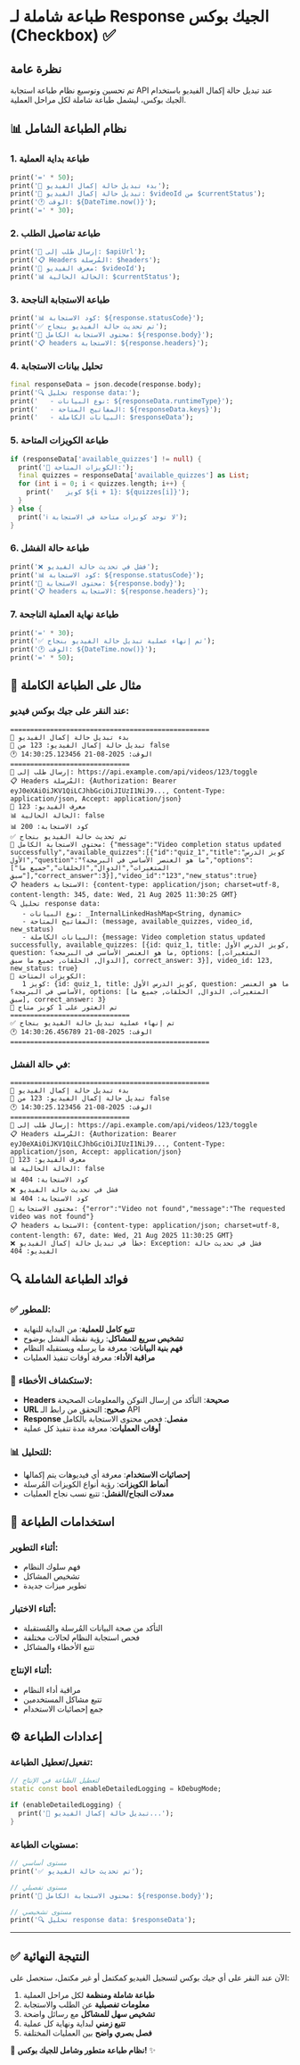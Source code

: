 # طباعة شاملة لـ Response الجيك بوكس (Checkbox) ✅

## نظرة عامة
تم تحسين وتوسيع نظام طباعة استجابة API عند تبديل حالة إكمال الفيديو باستخدام الجيك بوكس، ليشمل طباعة شاملة لكل مراحل العملية.

## 📊 نظام الطباعة الشامل

### 1. **طباعة بداية العملية**
```dart
print('=' * 50);
print('🔄 بدء تبديل حالة إكمال الفيديو');
print('🔄 تبديل حالة إكمال الفيديو: $videoId من $currentStatus');
print('🕐 الوقت: ${DateTime.now()}');
print('=' * 30);
```

### 2. **طباعة تفاصيل الطلب**
```dart
print('📡 إرسال طلب إلى: $apiUrl');
print('📋 Headers المُرسلة: $headers');
print('🎯 معرف الفيديو: $videoId');
print('📊 الحالة الحالية: $currentStatus');
```

### 3. **طباعة الاستجابة الناجحة**
```dart
print('📊 كود الاستجابة: ${response.statusCode}');
print('✅ تم تحديث حالة الفيديو بنجاح');
print('📄 محتوى الاستجابة الكامل: ${response.body}');
print('📋 headers الاستجابة: ${response.headers}');
```

### 4. **تحليل بيانات الاستجابة**
```dart
final responseData = json.decode(response.body);
print('🔍 تحليل response data:');
print('   - نوع البيانات: ${responseData.runtimeType}');
print('   - المفاتيح المتاحة: ${responseData.keys}');
print('   - البيانات الكاملة: $responseData');
```

### 5. **طباعة الكويزات المتاحة**
```dart
if (responseData['available_quizzes'] != null) {
  print('🎯 الكويزات المتاحة:');
  final quizzes = responseData['available_quizzes'] as List;
  for (int i = 0; i < quizzes.length; i++) {
    print('   كويز ${i + 1}: ${quizzes[i]}');
  }
} else {
  print('ℹ️ لا توجد كويزات متاحة في الاستجابة');
}
```

### 6. **طباعة حالة الفشل**
```dart
print('❌ فشل في تحديث حالة الفيديو');
print('📊 كود الاستجابة: ${response.statusCode}');
print('📄 محتوى الاستجابة: ${response.body}');
print('📋 headers الاستجابة: ${response.headers}');
```

### 7. **طباعة نهاية العملية الناجحة**
```dart
print('=' * 30);
print('✅ تم إنهاء عملية تبديل حالة الفيديو بنجاح');
print('🕐 الوقت: ${DateTime.now()}');
print('=' * 50);
```

## 📱 مثال على الطباعة الكاملة

### عند النقر على جيك بوكس فيديو:

```
==================================================
🔄 بدء تبديل حالة إكمال الفيديو
🔄 تبديل حالة إكمال الفيديو: 123 من false
🕐 الوقت: 2025-08-21 14:30:25.123456
==============================
📡 إرسال طلب إلى: https://api.example.com/api/videos/123/toggle
📋 Headers المُرسلة: {Authorization: Bearer eyJ0eXAiOiJKV1QiLCJhbGciOiJIUzI1NiJ9..., Content-Type: application/json, Accept: application/json}
🎯 معرف الفيديو: 123
📊 الحالة الحالية: false
📊 كود الاستجابة: 200
✅ تم تحديث حالة الفيديو بنجاح
📄 محتوى الاستجابة الكامل: {"message":"Video completion status updated successfully","available_quizzes":[{"id":"quiz_1","title":"كويز الدرس الأول","question":"ما هو العنصر الأساسي في البرمجة؟","options":["المتغيرات","الدوال","الحلقات","جميع ما سبق"],"correct_answer":3}],"video_id":"123","new_status":true}
📋 headers الاستجابة: {content-type: application/json; charset=utf-8, content-length: 345, date: Wed, 21 Aug 2025 11:30:25 GMT}
🔍 تحليل response data:
   - نوع البيانات: _InternalLinkedHashMap<String, dynamic>
   - المفاتيح المتاحة: (message, available_quizzes, video_id, new_status)
   - البيانات الكاملة: {message: Video completion status updated successfully, available_quizzes: [{id: quiz_1, title: كويز الدرس الأول, question: ما هو العنصر الأساسي في البرمجة؟, options: [المتغيرات, الدوال, الحلقات, جميع ما سبق], correct_answer: 3}], video_id: 123, new_status: true}
🎯 الكويزات المتاحة:
   كويز 1: {id: quiz_1, title: كويز الدرس الأول, question: ما هو العنصر الأساسي في البرمجة؟, options: [المتغيرات, الدوال, الحلقات, جميع ما سبق], correct_answer: 3}
🎯 تم العثور على 1 كويز متاح
==============================
✅ تم إنهاء عملية تبديل حالة الفيديو بنجاح
🕐 الوقت: 2025-08-21 14:30:26.456789
==================================================
```

### في حالة الفشل:

```
==================================================
🔄 بدء تبديل حالة إكمال الفيديو
🔄 تبديل حالة إكمال الفيديو: 123 من false
🕐 الوقت: 2025-08-21 14:30:25.123456
==============================
📡 إرسال طلب إلى: https://api.example.com/api/videos/123/toggle
📋 Headers المُرسلة: {Authorization: Bearer eyJ0eXAiOiJKV1QiLCJhbGciOiJIUzI1NiJ9..., Content-Type: application/json, Accept: application/json}
🎯 معرف الفيديو: 123
📊 الحالة الحالية: false
📊 كود الاستجابة: 404
❌ فشل في تحديث حالة الفيديو
📊 كود الاستجابة: 404
📄 محتوى الاستجابة: {"error":"Video not found","message":"The requested video was not found"}
📋 headers الاستجابة: {content-type: application/json; charset=utf-8, content-length: 67, date: Wed, 21 Aug 2025 11:30:25 GMT}
❌ خطأ في تبديل حالة إكمال الفيديو: Exception: فشل في تحديث حالة الفيديو: 404
```

## 🔍 فوائد الطباعة الشاملة

### ✅ **للمطور:**
- **تتبع كامل للعملية**: من البداية للنهاية
- **تشخيص سريع للمشاكل**: رؤية نقطة الفشل بوضوح
- **فهم بنية البيانات**: معرفة ما يرسله ويستقبله النظام
- **مراقبة الأداء**: معرفة أوقات تنفيذ العمليات

### 🐛 **لاستكشاف الأخطاء:**
- **Headers صحيحة**: التأكد من إرسال التوكن والمعلومات الصحيحة
- **URL صحيح**: التحقق من رابط الـ API
- **Response مفصل**: فحص محتوى الاستجابة بالكامل
- **أوقات العمليات**: معرفة مدة تنفيذ كل عملية

### 📊 **للتحليل:**
- **إحصائيات الاستخدام**: معرفة أي فيديوهات يتم إكمالها
- **أنماط الكويزات**: رؤية أنواع الكويزات المُرسلة
- **معدلات النجاح/الفشل**: تتبع نسب نجاح العمليات

## 🎯 استخدامات الطباعة

### **أثناء التطوير:**
- فهم سلوك النظام
- تشخيص المشاكل
- تطوير ميزات جديدة

### **أثناء الاختبار:**
- التأكد من صحة البيانات المُرسلة والمُستقبلة
- فحص استجابة النظام لحالات مختلفة
- تتبع الأخطاء والمشاكل

### **أثناء الإنتاج:**
- مراقبة أداء النظام
- تتبع مشاكل المستخدمين
- جمع إحصائيات الاستخدام

## ⚙️ إعدادات الطباعة

### تفعيل/تعطيل الطباعة:
```dart
// لتعطيل الطباعة في الإنتاج
static const bool enableDetailedLogging = kDebugMode;

if (enableDetailedLogging) {
  print('🔄 تبديل حالة إكمال الفيديو...');
}
```

### مستويات الطباعة:
```dart
// مستوى أساسي
print('✅ تم تحديث حالة الفيديو');

// مستوى تفصيلي
print('📄 محتوى الاستجابة الكامل: ${response.body}');

// مستوى تشخيصي
print('🔍 تحليل response data: $responseData');
```

---

## ✅ النتيجة النهائية

الآن عند النقر على أي جيك بوكس لتسجيل الفيديو كمكتمل أو غير مكتمل، ستحصل على:

1. **طباعة شاملة ومنظمة** لكل مراحل العملية
2. **معلومات تفصيلية** عن الطلب والاستجابة
3. **تشخيص سهل للمشاكل** مع رسائل واضحة
4. **تتبع زمني** لبداية ونهاية كل عملية
5. **فصل بصري واضح** بين العمليات المختلفة

🎯 **نظام طباعة متطور وشامل للجيك بوكس!** ✨
